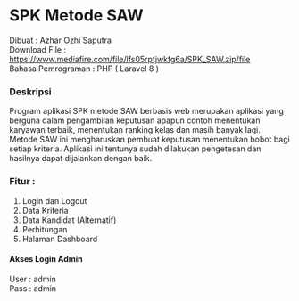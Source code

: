 # SPK Metode SAW
Dibuat : Azhar Ozhi Saputra <br>
Download File : https://www.mediafire.com/file/lfs05rptjwkfg6a/SPK_SAW.zip/file <br>
Bahasa Pemrograman : PHP ( Laravel 8 )

### Deskripsi
Program aplikasi SPK metode SAW berbasis web merupakan aplikasi yang berguna dalam pengambilan keputusan apapun contoh menentukan karyawan terbaik, menentukan ranking kelas dan masih banyak lagi. Metode SAW ini mengharuskan pembuat keputusan menentukan bobot bagi setiap kriteria. Aplikasi ini tentunya sudah dilakukan pengetesan dan hasilnya dapat dijalankan dengan baik.

### Fitur :
1. Login dan Logout
2. Data Kriteria
3. Data Kandidat (Alternatif)
4. Perhitungan
5. Halaman Dashboard

#### Akses Login Admin
User : admin <br>
Pass : admin
